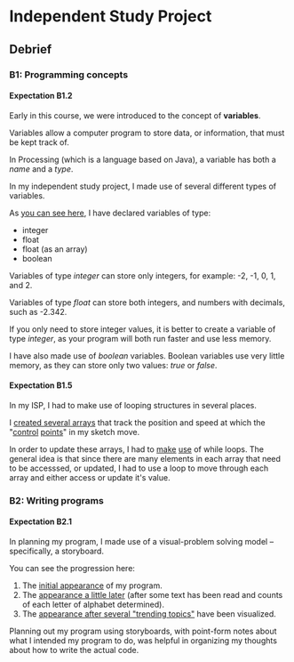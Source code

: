 # Independent Study Project

## Debrief

### B1: Programming concepts

#### Expectation B1.2

Early in this course, we were introduced to the concept of **variables**.

Variables allow a computer program to store data, or information, that must be kept track of.

In Processing (which is a language based on Java), a variable has both a *name* and a *type*.

In my independent study project, I made use of several different types of variables.

As [you can see here](https://github.com/rsgccs/visualizing-tweets/blob/master/trending_topics_visualizer/trending_topics_visualizer.pde#L10-17), I have declared variables of type:

* integer
* float
* float (as an array)
* boolean

Variables of type *integer* can store only integers, for example: -2, -1, 0, 1, and 2.

Variables of type *float* can store both integers, and numbers with decimals, such as -2.342.

If you only need to store integer values, it is better to create a variable of type *integer*, as your program will both run faster and use less memory.

I have also made use of *boolean* variables.  Boolean variables use very little memory, as they can store only two values: *true* or *false*.

#### Expectation B1.5

In my ISP, I had to make use of looping structures in several places.

I [created several arrays](https://github.com/rsgccs/visualizing-tweets/blob/master/trending_topics_visualizer/trending_topics_visualizer.pde#L12-16) that track the position and speed at which the "[control](https://d2mjkw54krpgkk.cloudfront.net/userprofiles/40742/attachments/3cbddd4e0799211c468863c42c014322eaeda4ee-20150403112528811014-IMG_1450.JPG) [points](https://d2mjkw54krpgkk.cloudfront.net/userprofiles/40742/attachments/0d5ffdc39a0e5129ba448a4418b4de511f804902-20150403112529018463-IMG_1451.JPG)" in my sketch move.

In order to update these arrays, I had to [make](https://github.com/rsgccs/visualizing-tweets/blob/master/trending_topics_visualizer/trending_topics_visualizer.pde#L34-54) [use](https://github.com/rsgccs/visualizing-tweets/blob/master/trending_topics_visualizer/trending_topics_visualizer.pde#L75-87) of while loops.  The general idea is that since there are many elements in each array that need to be accesssed, or updated, I had to use a loop to move through each array and either access or update it's value.

### B2: Writing programs

#### Expectation B2.1

In planning my program, I made use of a visual-problem solving model – specifically, a storyboard.

You can see the progression here:

1. The [initial appearance](https://d2mjkw54krpgkk.cloudfront.net/userprofiles/40742/attachments/0cf4b432f0dd406d084c1a12d6f5d41f642e7209-20150402130934624925-3.jpg) of my program.
2. The [appearance a little later](https://d2mjkw54krpgkk.cloudfront.net/userprofiles/40742/attachments/d858c6c259247c5d1ebce5edbc20a78195e98b5b-20150402130934724821-4.jpg_) (after some text has been read and counts of each letter of alphabet determined).
3. The [appearance after several "trending topics"](https://d2mjkw54krpgkk.cloudfront.net/userprofiles/40742/attachments/3dcc4e2fe3c009c7ab2fcca5c5894ab92df6b62d-20150402130935012985-5.jpg) have been visualized.

Planning out my program using storyboards, with point-form notes about what I intended my program to do, was helpful in organizing my thoughts about how to write the actual code.


